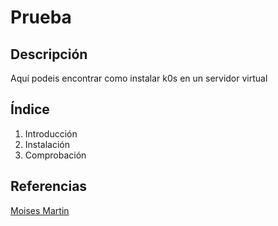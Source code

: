 # Prueba
## Descripción
Aquí podeis encontrar como instalar k0s en un servidor virtual
## Índice
1. Introducción
2. Instalación
3. Comprobación
## Referencias
[Moises Martin](fprodrigocaro.org)
